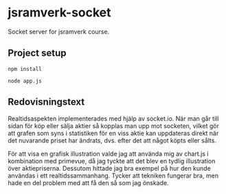 # jsramverk-socket
Socket server for jsramverk course.

## Project setup
```
npm install
```

```
node app.js
```

## Redovisningstext
Realtidsaspekten implementerades med hjälp av socket.io. När man går till sidan för köp eller sälja  aktier så kopplas man upp mot socketen, vilket gör att grafen som syns i statistiken för en viss aktie kan uppdateras direkt när det nuvarande priset har ändrats, dvs. efter det att något köpts eller sålts.

För att visa en grafisk illustration valde jag att använda mig av chart.js i kombination med primevue, då jag tyckte att det blev en tydlig illustration över aktiepriserna. Dessutom hittade jag bra exempel på hur den kunde användas i ett realtidssammanhang. Tycker att tekniken fungerar bra, men hade en del problem med att få den så som jag önskade.
